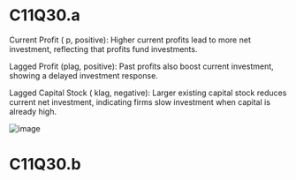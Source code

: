 # C11Q30.a
Current Profit (
p, positive): Higher current profits lead to more net investment, reflecting that profits fund investments.

Lagged Profit 
(plag, positive): Past profits also boost current investment, showing a delayed investment response.

Lagged Capital Stock (
klag, negative): Larger existing capital stock reduces current net investment, indicating firms slow investment when capital is already high.

![image](https://github.com/user-attachments/assets/89b67326-16bf-4c7d-8ac1-8c4ae7443310)

# C11Q30.b
